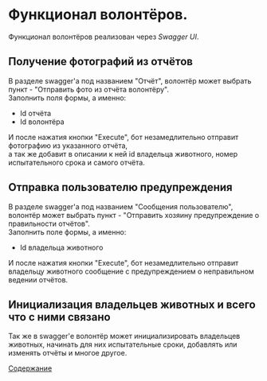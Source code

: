 # Функционал волонтёров.

Функционал волонтёров реализован через _Swagger UI_.

## Получение фотографий из отчётов
В разделе swagger'a под названием "Отчёт", волонтёр может выбрать пункт - "Отправить фото из отчёта волонтёру".<br>
Заполнить поля формы, а именно:
* Id отчёта
* Id волонтёра

И после нажатия кнопки "Execute", бот незамедлительно отправит фотографию из указанного отчёта,<br>
а так же добавит в описании к ней id владельца животного, номер испытательного срока и самого отчёта.

## Отправка пользователю предупреждения
В разделе swagger'a под названием "Сообщения пользователю", волонтёр может выбрать пункт - "Отправить хозяину предупреждение о правильности отчётов".<br>
Заполнить поле формы, а именно:
* Id владельца животного

И после нажатия кнопки "Execute", бот незамедлительно отправит владельцу животного сообщение с предупреждением о неправильном ведении отчётов.<br>

## Инициализация владельцев животных и всего что с ними связано
Так же в swagger'е волонтёр может инициализировать владельцев животных, начинать для них испытательные сроки, добавлять или изменять отчёты и многое другое.

[Содержание](Содержание.md)